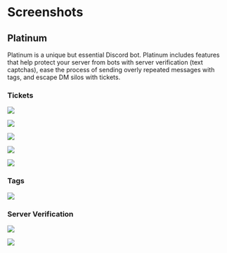 # Screenshots

## Platinum

Platinum is a unique but essential Discord bot. Platinum includes features that help protect your server from bots with server verification \(text captchas\), ease the process of sending overly repeated messages with tags, and escape DM silos with tickets.

### Tickets

    

![](https://i.lengo.dev/K51Qyxj)

![](https://i.lengo.dev/LR5IpzG)

![](https://i.lengo.dev/jwi8BpB)

![](https://i.lengo.dev/sbUyjk9)

![](https://i.lengo.dev/abukr82)

### Tags

![](https://i.lengo.dev/CNbom71)

### Server Verification

 

![](https://i.lengo.dev/5tSrDQC)

![](https://i.lengo.dev/L0FtPYk)

